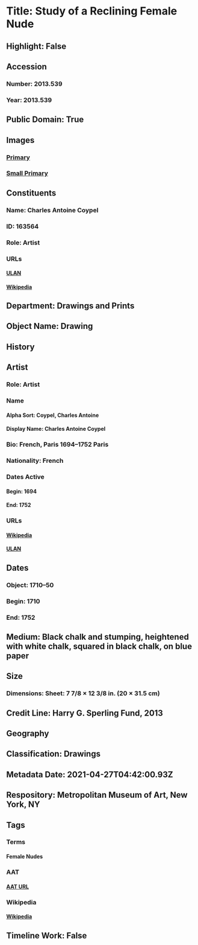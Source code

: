 # Title: Study of a Reclining Female Nude
## Highlight: False
## Accession
### Number: 2013.539
### Year: 2013.539
## Public Domain: True
## Images
### [Primary](https://images.metmuseum.org/CRDImages/dp/original/DP833599.jpg)
### [Small Primary](https://images.metmuseum.org/CRDImages/dp/web-large/DP833599.jpg)
## Constituents
### Name: Charles Antoine Coypel
### ID: 163564
### Role: Artist
### URLs
#### [ULAN](http://vocab.getty.edu/page/ulan/500030761)
#### [Wikipedia](https://www.wikidata.org/wiki/Q113536)
## Department: Drawings and Prints
## Object Name: Drawing
## History
## Artist
### Role: Artist
### Name
#### Alpha Sort: Coypel, Charles Antoine
#### Display Name: Charles Antoine Coypel
### Bio: French, Paris 1694–1752 Paris
### Nationality: French
### Dates Active
#### Begin: 1694
#### End: 1752
### URLs
#### [Wikipedia](https://www.wikidata.org/wiki/Q113536)
#### [ULAN](http://vocab.getty.edu/page/ulan/500030761)
## Dates
### Object: 1710–50
### Begin: 1710
### End: 1752
## Medium: Black chalk and stumping, heightened with white chalk, squared in black chalk, on blue paper
## Size
### Dimensions: Sheet: 7 7/8 × 12 3/8 in. (20 × 31.5 cm)
## Credit Line: Harry G. Sperling Fund, 2013
## Geography
## Classification: Drawings
## Metadata Date: 2021-04-27T04:42:00.93Z
## Respository: Metropolitan Museum of Art, New York, NY
## Tags
### Terms
#### Female Nudes
### AAT
#### [AAT URL](http://vocab.getty.edu/page/aat/300189568)
### Wikipedia
#### [Wikipedia]()
## Timeline Work: False